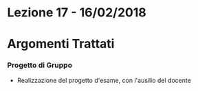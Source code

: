 # Lezione 17 - 16/02/2018

# Argomenti Trattati

### Progetto di Gruppo

* Realizzazione del progetto d'esame, con l'ausilio del docente
